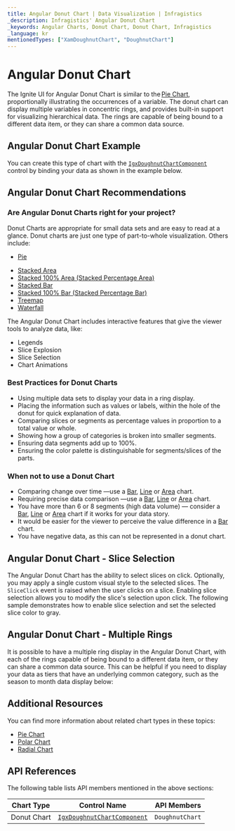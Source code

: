 ```yaml
---
title: Angular Donut Chart | Data Visualization | Infragistics
_description: Infragistics' Angular Donut Chart
_keywords: Angular Charts, Donut Chart, Donut Chart, Infragistics
_language: kr
mentionedTypes: ["XamDoughnutChart", "DoughnutChart"]
---
```


# Angular Donut Chart

The Ignite UI for Angular Donut Chart is similar to the [Pie Chart](pie-chart.md), proportionally illustrating the occurrences of a variable. The donut chart can display multiple variables in concentric rings, and provides built-in support for visualizing hierarchical data. The rings are capable of being bound to a different data item, or they can share a common data source.

## Angular Donut Chart Example

You can create this type of chart with the [`IgxDoughnutChartComponent`]({environment:dvApiBaseUrl}/products/ignite-ui-angular/api/docs/typescript/latest/classes/igxdoughnutchartcomponent.html) control by binding your data as shown in the example below.

<code-view style="height: 600px" alt="Angular Doughnut Legend"
           data-demos-base-url="{environment:dvDemosBaseUrl}"
                    iframe-src="{environment:dvDemosBaseUrl}/charts/doughnut-chart/legend"
                                                 github-src="charts/doughnut-chart/legend">
</code-view>


<div class="divider--half"></div>

## Angular Donut Chart Recommendations

### Are Angular Donut Charts right for your project?

Donut Charts are appropriate for small data sets and are easy to read at a glance. Donut charts are just one type of part-to-whole visualization. Others include:

*   [Pie](pie-chart.md)

<!-- - Funnel  -->

*   [Stacked Area](area-chart.md)
*   [Stacked 100% Area (Stacked Percentage Area)](area-chart.md)
*   [Stacked Bar](bar-chart.md)
*   [Stacked 100% Bar (Stacked Percentage Bar)](bar-chart.md)
*   [Treemap](treemap-chart.md)
*   [Waterfall](column-chart.md)

The Angular Donut Chart includes interactive features that give the viewer tools to analyze data, like:

*   Legends
*   Slice Explosion
*   Slice Selection
*   Chart Animations

### Best Practices for Donut Charts

*   Using multiple data sets to display your data in a ring display.
*   Placing the information such as values or labels, within the hole of the donut for quick explanation of data.
*   Comparing slices or segments as percentage values in proportion to a total value or whole.
*   Showing how a group of categories is broken into smaller segments.
*   Ensuring data segments add up to 100%.
*   Ensuring the color palette is distinguishable for segments/slices of the parts.

### When not to use a Donut Chart

*   Comparing change over time —use a [Bar](bar-chart.md), [Line](line-chart.md) or [Area](area-chart.md) chart.
*   Requiring precise data comparison —use a [Bar](bar-chart.md), [Line](line-chart.md) or [Area](area-chart.md) chart.
*   You have more than 6 or 8 segments (high data volume) — consider a [Bar](bar-chart.md), [Line](line-chart.md) or [Area](area-chart.md) chart if it works for your data story.
*   It would be easier for the viewer to perceive the value difference in a [Bar](bar-chart.md) chart.
*   You have negative data, as this can not be represented in a donut chart.

## Angular Donut Chart - Slice Selection

The Angular Donut Chart has the ability to select slices on click. Optionally, you may apply a single custom visual style to the selected slices. The `SliceClick` event is raised when the user clicks on a slice. Enabling slice selection allows you to modify the slice's selection upon click. The following sample demonstrates how to enable slice selection and set the selected slice color to gray.

<code-view style="height: 600px" alt="Angular Donut Slice Selection"
           data-demos-base-url="{environment:dvDemosBaseUrl}"
                    iframe-src="{environment:dvDemosBaseUrl}/charts/doughnut-chart/selection"
                                                 github-src="charts/doughnut-chart/selection">
</code-view>


<div class="divider--half"></div>

## Angular Donut Chart - Multiple Rings

It is possible to have a multiple ring display in the Angular Donut Chart, with each of the rings capable of being bound to a different data item, or they can share a common data source. This can be helpful if you need to display your data as tiers that have an underlying common category, such as the season to month data display below:

<code-view style="height: 600px" alt="Angular Doughnut Multiple Rings"
           data-demos-base-url="{environment:dvDemosBaseUrl}"
                    iframe-src="{environment:dvDemosBaseUrl}/charts/doughnut-chart/rings"
                                                 github-src="charts/doughnut-chart/rings">
</code-view>


<div class="divider--half"></div>

## Additional Resources

You can find more information about related chart types in these topics:

*   [Pie Chart](pie-chart.md)
*   [Polar Chart](polar-chart.md)
*   [Radial Chart](radial-chart.md)

## API References

The following table lists API members mentioned in the above sections:

| Chart Type       | Control Name   | API Members |
| -----------------|----------------|------------ |
| Donut Chart      | [`IgxDoughnutChartComponent`]({environment:dvApiBaseUrl}/products/ignite-ui-angular/api/docs/typescript/latest/classes/igxdoughnutchartcomponent.html)     | `DoughnutChart` |
